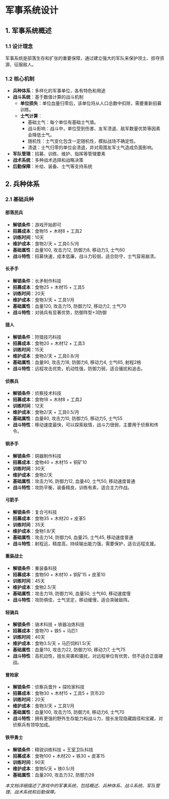 # 军事系统设计

## 1. 军事系统概述

### 1.1 设计理念
军事系统是部落生存和扩张的重要保障，通过建立强大的军队来保护领土、掠夺资源、征服敌人。

### 1.2 核心机制
- **兵种体系**：多样化的军事单位，各有特色和用途
- **战斗系统**：基于数值计算的战斗机制
  - **单位损失**：单位血量归零后，该单位将从人口总数中扣除，需要重新招募训练。
  - **士气计算**：
    - 基础士气：每个单位有基础士气值。
    - 战斗影响：战斗中，单位受到伤害、友军溃退、敌军数量优势等因素会降低士气。
    - 随机性：士气变化包含一定随机性，模拟战场不确定性。
    - 溃退：士气归零的单位会溃退，并对周围友军士气造成负面影响。
- **军队管理**：招募、训练、维护、指挥等管理要素
- **战术系统**：多种战术选择和战略决策
- **后勤保障**：补给、装备、士气等支持系统

## 2. 兵种体系

### 2.1 基础兵种

#### 部落民兵
- **解锁条件**：游戏开始即可
- **招募成本**：食物15 + 木材8 + 工具2
- **训练时间**：10天
- **维护成本**：食物2/天 + 工具0.5/月
- **基础属性**：血量100, 攻击力12, 防御力8, 移动力3, 士气60
- **战斗特性**：招募快速，成本低廉，战斗力较弱，适合防守，士气容易崩溃。

#### 长矛手
- **解锁条件**：长矛制作科技
- **招募成本**：食物25 + 木材15 + 工具5
- **训练时间**：20天
- **维护成本**：食物3/天 + 工具1/月
- **基础属性**：血量120, 攻击力15, 防御力12, 移动力2, 士气70
- **战斗特性**：对骑兵有显著优势，防御阵型+3防御

#### 猎人
- **解锁条件**：狩猎技巧科技
- **招募成本**：食物20 + 木材12 + 工具3
- **训练时间**：15天
- **维护成本**：食物2/天 + 工具0.8/月
- **基础属性**：血量90, 攻击力18, 防御力6, 移动力4, 士气65, 射程2格
- **战斗特性**：远程攻击优势，机动性强，防御力弱，适合骚扰和追击。

#### 侦察兵
- **解锁条件**：侦察技术科技
- **招募成本**：食物18 + 木材8 + 工具2
- **训练时间**：12天
- **维护成本**：食物2/天 + 工具0.5/月
- **基础属性**：血量80, 攻击力10, 防御力5, 移动力5, 士气55
- **战斗特性**：移动速度最快，可以探索敌情，战斗力很弱，主要用于侦察和传令。

#### 铜矛手
- **解锁条件**：铜器制作科技
- **招募成本**：食物40 + 木材15 + 铜矿10
- **训练时间**：30天
- **维护成本**：食物2/天
- **基础属性**：攻击力16, 防御力12, 血量40, 士气50, 移动速度普通
- **战斗特性**：攻防平衡，装备精良，训练有素，适合主力作战。

#### 弓箭手
- **解锁条件**：复合弓科技
- **招募成本**：食物35 + 木材20 + 皮革5
- **训练时间**：35天
- **维护成本**：食物1.8/天
- **基础属性**：攻击力14, 防御力6, 血量25, 士气45, 移动速度普通
- **战斗特性**：射程远，精度高，持续输出能力强，需要保护，适合远程支援。

#### 重装战士
- **解锁条件**：重装备科技
- **招募成本**：食物50 + 木材10 + 铜矿15 + 皮革10
- **训练时间**：45天
- **维护成本**：食物2.5/天
- **基础属性**：攻击力18, 防御力16, 血量50, 士气60, 移动速度慢
- **战斗特性**：攻防俱佳，士气坚定，移动缓慢，适合突破敌阵。


#### 轻骑兵
- **解锁条件**：骑术科技 + 铁器冶炼科技
- **招募成本**：食物70 + 铁5 + 马匹1
- **训练时间**：40天
- **维护成本**：食物3.5/天 + 马匹饲料1.5/天
- **基础属性**：血量110, 攻击力22, 防御力10, 移动力7, 士气75
- **战斗特性**：高机动性，擅长突袭和骚扰，对远程单位有优势，但不适合正面硬战。

#### 冒险家
- **解锁条件**：侦察兵晋升 + 探险家科技
- **招募成本**：食物30 + 木材15 + 工具5 + 货币20
- **训练时间**：20天
- **维护成本**：食物3/天 + 工具1/月
- **基础属性**：血量100, 攻击力15, 防御力8, 移动力6, 士气70
- **战斗特性**：拥有更强的野外生存能力和战斗力，擅长发现隐藏路径和宝藏，对侦察兵有领导加成。

#### 铁甲勇士
- **解锁条件**：精锐训练科技 + 王室卫队科技
- **招募成本**：食物100 + 木材20 + 铁30 + 皮革15
- **训练时间**：90天
- **维护成本**：食物5/天 + 铁0.5/月
- **基础属性**：血量200, 攻击力32, 防御力28

*本文档详细描述了游戏中的军事系统，包括概述、兵种体系、战斗系统、军队管理、战术系统和后勤保障。*